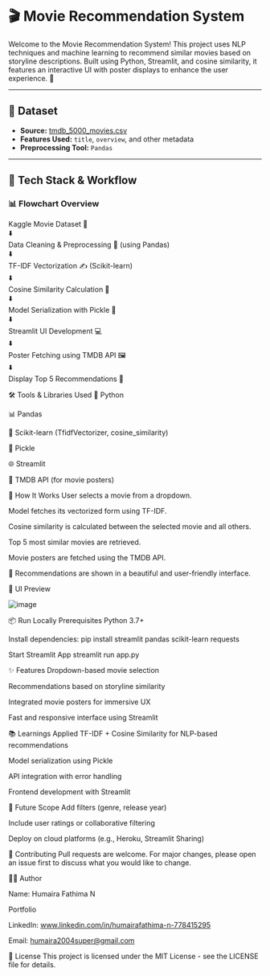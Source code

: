 # 🎬 Movie Recommendation System

Welcome to the Movie Recommendation System! This project uses NLP techniques and machine learning to recommend similar movies based on storyline descriptions. Built using Python, Streamlit, and cosine similarity, it features an interactive UI with poster displays to enhance the user experience. 🚀

---

## 📁 Dataset

- **Source:** [tmdb_5000_movies.csv](https://www.kaggle.com/)
- **Features Used:** `title`, `overview`, and other metadata
- **Preprocessing Tool:** `Pandas`

---

## 🧠 Tech Stack & Workflow

### 📊 Flowchart Overview
Kaggle Movie Dataset 📂  
        ⬇️  
Data Cleaning & Preprocessing 🧹 (using Pandas)  
        ⬇️  
TF-IDF Vectorization ✍️ (Scikit-learn)  
        ⬇️  
Cosine Similarity Calculation 🧠  
        ⬇️  
Model Serialization with Pickle 🥒  
        ⬇️  
Streamlit UI Development 💻  
        ⬇️  
Poster Fetching using TMDB API 🖼️  
        ⬇️  
Display Top 5 Recommendations 🎯

🛠️ Tools & Libraries Used
🐍 Python

📊 Pandas

🤖 Scikit-learn (TfidfVectorizer, cosine_similarity)

🥒 Pickle

🌐 Streamlit

🌄 TMDB API (for movie posters)

🚀 How It Works
User selects a movie from a dropdown.

Model fetches its vectorized form using TF-IDF.

Cosine similarity is calculated between the selected movie and all others.

Top 5 most similar movies are retrieved.

Movie posters are fetched using the TMDB API.

🎉 Recommendations are shown in a beautiful and user-friendly interface.

📸 UI Preview

![image](https://github.com/user-attachments/assets/76db5fd4-1bc5-4597-9492-7af052c0ee19)

📦 Run Locally
Prerequisites
Python 3.7+

Install dependencies:
pip install streamlit pandas scikit-learn requests

Start Streamlit App
streamlit run app.py

✨ Features
Dropdown-based movie selection

Recommendations based on storyline similarity

Integrated movie posters for immersive UX

Fast and responsive interface using Streamlit

📚 Learnings
Applied TF-IDF + Cosine Similarity for NLP-based recommendations

Model serialization using Pickle

API integration with error handling

Frontend development with Streamlit

📌 Future Scope
Add filters (genre, release year)

Include user ratings or collaborative filtering

Deploy on cloud platforms (e.g., Heroku, Streamlit Sharing)

🤝 Contributing
Pull requests are welcome. For major changes, please open an issue first to discuss what you would like to change.

🧑‍💻 Author

Name: Humaira Fathima N

Portfolio

LinkedIn: www.linkedin.com/in/humairafathima-n-778415295

Email: humaira2004super@gmail.com

📄 License
This project is licensed under the MIT License - see the LICENSE file for details.












